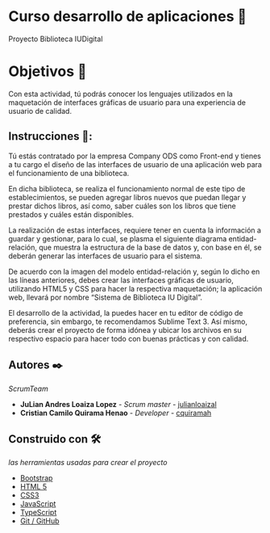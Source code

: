 # Curso desarrollo de aplicaciones 🚀
Proyecto Biblioteca IUDigital

# Objetivos 🎯 

Con esta actividad, tú podrás conocer los lenguajes utilizados en la maquetación de interfaces gráficas de usuario para una experiencia de usuario de calidad.


## Instrucciones 📑:

Tú estás contratado por la empresa Company ODS como Front-end y tienes a tu cargo el diseño de las interfaces de usuario de una aplicación web para el funcionamiento de una biblioteca.

En dicha biblioteca, se realiza el funcionamiento normal de este tipo de establecimientos, se pueden agregar libros nuevos que puedan llegar y prestar dichos libros, así como, saber cuáles son los libros que tiene prestados y cuáles están disponibles.

La realización de estas interfaces, requiere tener en cuenta la información a guardar y gestionar, para lo cual, se plasma el siguiente diagrama entidad-relación, que muestra la estructura de la base de datos y, con base en él, se deberán generar las interfaces de usuario para el sistema.


De acuerdo con la imagen del modelo entidad-relación y, según lo dicho en las líneas anteriores, debes crear las interfaces gráficas de usuario, utilizando HTML5 y CSS para hacer la respectiva maquetación; la aplicación web, llevará por nombre “Sistema de Biblioteca IU Digital”.

El desarrollo de la actividad, la puedes hacer en tu editor de código de preferencia, sin embargo, te recomendamos Sublime Text 3. Así mismo, deberás crear el proyecto de forma idónea y ubicar los archivos en su respectivo espacio para hacer todo con buenas prácticas y con calidad.

## Autores ✒️

_ScrumTeam_

* **JuLian Andres Loaiza Lopez** - *Scrum master* - [julianloaizal](https://github.com/julianloaizal)
* **Cristian Camilo Quirama Henao** - *Developer* - [cquiramah](https://github.com/cquiramah)

## Construido con 🛠️

 _las herramientas usadas para crear el proyecto_

* [Bootstrap]()  
* [HTML 5 ]()  
* [CSS3 ]()
* [JavaScript ]()
* [TypeScript ]()
* [Git / GitHub]()
